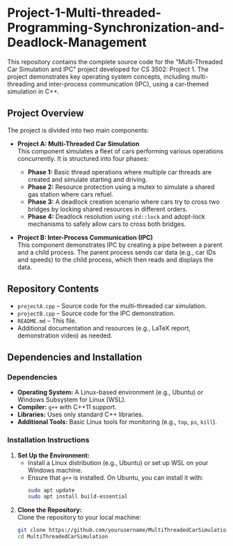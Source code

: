 # Project-1-Multi-threaded-Programming-Synchronization-and-Deadlock-Management
This repository contains the complete source code for the "Multi-Threaded Car Simulation and IPC" project developed for CS 3502: Project 1. The project demonstrates key operating system concepts, including multi-threading and inter-process communication (IPC), using a car-themed simulation in C++.

## Project Overview
The project is divided into two main components:

- **Project A: Multi-Threaded Car Simulation**  
  This component simulates a fleet of cars performing various operations concurrently. It is structured into four phases:
  - **Phase 1:** Basic thread operations where multiple car threads are created and simulate starting and driving.
  - **Phase 2:** Resource protection using a mutex to simulate a shared gas station where cars refuel.
  - **Phase 3:** A deadlock creation scenario where cars try to cross two bridges by locking shared resources in different orders.
  - **Phase 4:** Deadlock resolution using `std::lock` and adopt-lock mechanisms to safely allow cars to cross both bridges.

- **Project B: Inter-Process Communication (IPC)**  
  This component demonstrates IPC by creating a pipe between a parent and a child process. The parent process sends car data (e.g., car IDs and speeds) to the child process, which then reads and displays the data.

## Repository Contents
- `projectA.cpp` – Source code for the multi-threaded car simulation.
- `projectB.cpp` – Source code for the IPC demonstration.
- `README.md` – This file.
- Additional documentation and resources (e.g., LaTeX report, demonstration video) as needed.

## Dependencies and Installation

### Dependencies
- **Operating System:** A Linux-based environment (e.g., Ubuntu) or Windows Subsystem for Linux (WSL).
- **Compiler:** `g++` with C++11 support.
- **Libraries:** Uses only standard C++ libraries.
- **Additional Tools:** Basic Linux tools for monitoring (e.g., `top`, `ps`, `kill`).

### Installation Instructions
1. **Set Up the Environment:**  
   - Install a Linux distribution (e.g., Ubuntu) or set up WSL on your Windows machine.
   - Ensure that `g++` is installed. On Ubuntu, you can install it with:
     ```bash
     sudo apt update
     sudo apt install build-essential
     ```
2. **Clone the Repository:**  
   Clone the repository to your local machine:
   ```bash
   git clone https://github.com/yourusername/MultiThreadedCarSimulation.git
   cd MultiThreadedCarSimulation
